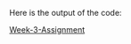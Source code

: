 Here is the output of the code:

[Week-3-Assignment](https://htmlpreview.github.io/?https://github.com/Nandhana03/nandhana03.github.com/blob/main/Week_3_assignment/index.html)
